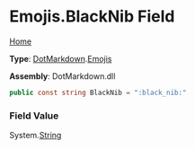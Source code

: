 # Emojis\.BlackNib Field

[Home](../../../README.md)

**Type**: [DotMarkdown](../../README.md)\.[Emojis](../README.md)

**Assembly**: DotMarkdown\.dll

```csharp
public const string BlackNib = ":black_nib:"
```

### Field Value

System\.[String](https://docs.microsoft.com/en-us/dotnet/api/system.string)